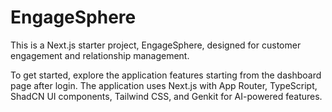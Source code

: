 # EngageSphere

This is a Next.js starter project, EngageSphere, designed for customer engagement and relationship management.

To get started, explore the application features starting from the dashboard page after login.
The application uses Next.js with App Router, TypeScript, ShadCN UI components, Tailwind CSS, and Genkit for AI-powered features.
